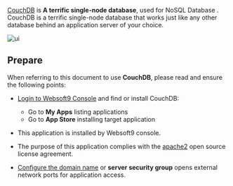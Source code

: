 [CouchDB](https://couchdb.apache.org/) is **A terrific single-node database**, used for NoSQL Database . CouchDB is a terrific single-node database that works just like any other database behind an application server of your choice.


![ui](https://libs.websoft9.com/Websoft9/DocsPicture/zh/couchdb/couchdb-gui-websoft9.png)


## Prepare

When referring to this document to use **CouchDB**, please read and ensure the following points:

- [Login to Websoft9 Console](./login-console) and find or install CouchDB:
  - Go to **My Apps** listing applications 
  - Go to **App Store** installing target application

- This application is installed by Websoft9 console.


- The purpose of this application complies with the [apache2](https://opensource.org/licenses/Apache-2.0) open source license agreement.


- [Configure the domain name](./domain-set) or **server security group** opens external network ports for application access.